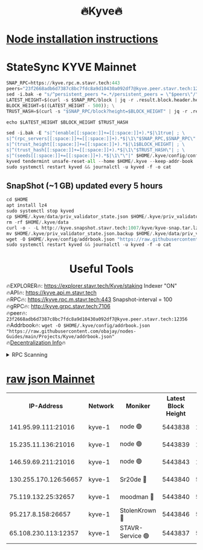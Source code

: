 <h1 align="center"> 🔥Kyve🔥</h1>

[Node installation instructions](https://github.com/obajay/nodes-Guides/tree/main/Projects/Kyve)
=
# StateSync KYVE Mainnet
```python
SNAP_RPC=https://kyve.rpc.m.stavr.tech:443
peers="23f2668adb6d7387c8bc7fdc8a9d10430a092df7@kyve.peer.stavr.tech:12356"
sed -i.bak -e "s/^persistent_peers *=.*/persistent_peers = \"$peers\"/" $HOME/.kyve/config/config.toml
LATEST_HEIGHT=$(curl -s $SNAP_RPC/block | jq -r .result.block.header.height); \
BLOCK_HEIGHT=$((LATEST_HEIGHT - 500)); \
TRUST_HASH=$(curl -s "$SNAP_RPC/block?height=$BLOCK_HEIGHT" | jq -r .result.block_id.hash)

echo $LATEST_HEIGHT $BLOCK_HEIGHT $TRUST_HASH

sed -i.bak -E "s|^(enable[[:space:]]+=[[:space:]]+).*$|\1true| ; \
s|^(rpc_servers[[:space:]]+=[[:space:]]+).*$|\1\"$SNAP_RPC,$SNAP_RPC\"| ; \
s|^(trust_height[[:space:]]+=[[:space:]]+).*$|\1$BLOCK_HEIGHT| ; \
s|^(trust_hash[[:space:]]+=[[:space:]]+).*$|\1\"$TRUST_HASH\"| ; \
s|^(seeds[[:space:]]+=[[:space:]]+).*$|\1\"\"|" $HOME/.kyve/config/config.toml
kyved tendermint unsafe-reset-all --home $HOME/.kyve --keep-addr-book
sudo systemctl restart kyved && journalctl -u kyved -f -o cat
```

## SnapShot (~1 GB) updated every 5 hours
```python
cd $HOME
apt install lz4
sudo systemctl stop kyved
cp $HOME/.kyve/data/priv_validator_state.json $HOME/.kyve/priv_validator_state.json.backup
rm -rf $HOME/.kyve/data
curl -o - -L http://kyve.snapshot.stavr.tech:1007/kyve/kyve-snap.tar.lz4 | lz4 -c -d - | tar -x -C $HOME/.kyve --strip-components 2
mv $HOME/.kyve/priv_validator_state.json.backup $HOME/.kyve/data/priv_validator_state.json
wget -O $HOME/.kyve/config/addrbook.json "https://raw.githubusercontent.com/obajay/nodes-Guides/main/Projects/Kyve/addrbook.json"
sudo systemctl restart kyved && journalctl -u kyved -f -o cat
```

<h1 align="center"> Useful Tools</h1>

🔥EXPLORER🔥:     https://explorer.stavr.tech/Kyve/staking        Indexer "ON" \
🔥API🔥: 			 		https://kyve.api.m.stavr.tech \
🔥RPC🔥:          https://kyve.rpc.m.stavr.tech:443	              Snapshot-interval = 100 \
🔥gRPC🔥:         http://kyve.grpc.stavr.tech:7106 \
🔥peer🔥:					`23f2668adb6d7387c8bc7fdc8a9d10430a092df7@kyve.peer.stavr.tech:12356` \
🔥Addrbook🔥:    ```wget -O $HOME/.kyve/config/addrbook.json "https://raw.githubusercontent.com/obajay/nodes-Guides/main/Projects/Kyve/addrbook.json"``` \
🔥[Decentralization Info](https://github.com/obajay/StateSync-snapshots/tree/main/Projects/Kyve/Decentralization)🔥

<details>
<summary>RPC Scanning</summary>

<h2 align="center"> We scan nodes in real time every 4 hours. And we provide the final result of RPC endpoints.
We cannot influence the operation of these nodes in any way. </h2>


```python
If Voting Power is higher than 0 --> then the Node is a validator of the network and may be subject to attack and be a potential threat to the chain.
```
```python
We marked such validators with a red symbol
```

</details>

[raw json Mainnet](https://rpc-check.kyvem.stavr.tech/kyvem/rpc-kyvem-result.json)
=



<table><tr><th>IP-Address</th><th>Network</th><th>Moniker</th><th>Latest Block Height</th><th>Earliest Block Height</th><th>Catching Up</th><th>Tx Index</th><th>Voting Power</th><th>Scan Time</th></tr><tr><td>141.95.99.111:21016</td><td>kyve-1</td><td>node 🟢</td><td>5443838</td><td>1</td><td>False</td><td>off</td><td>0</td><td>2024-03-20T14:21:50.297746594UTC</td></tr><tr><td>15.235.11.136:21016</td><td>kyve-1</td><td>node 🟢</td><td>5443839</td><td>1</td><td>False</td><td>off</td><td>0</td><td>2024-03-20T14:22:01.169087102UTC</td></tr><tr><td>146.59.69.211:21016</td><td>kyve-1</td><td>node 🟢</td><td>5443843</td><td>1</td><td>False</td><td>off</td><td>0</td><td>2024-03-20T14:22:23.162232228UTC</td></tr><tr><td>130.255.170.126:56657</td><td>kyve-1</td><td>Sr20de 🔴</td><td>5443840</td><td>5217201</td><td>False</td><td>off</td><td>5995</td><td>2024-03-20T14:22:02.004542636UTC</td></tr><tr><td>75.119.132.25:32657</td><td>kyve-1</td><td>moodman 🔴</td><td>5443840</td><td>5343840</td><td>False</td><td>off</td><td>6865</td><td>2024-03-20T14:22:04.431850844UTC</td></tr><tr><td>95.217.8.158:26657</td><td>kyve-1</td><td>StolenKrown 🔴</td><td>5443846</td><td>5430801</td><td>False</td><td>on</td><td>2499</td><td>2024-03-20T14:22:41.890597679UTC</td></tr><tr><td>65.108.230.113:12357</td><td>kyve-1</td><td>STAVR-Service 🟢</td><td>5443837</td><td>5443001</td><td>False</td><td>on</td><td>0</td><td>2024-03-20T14:21:43.932444536UTC</td></tr></table>
